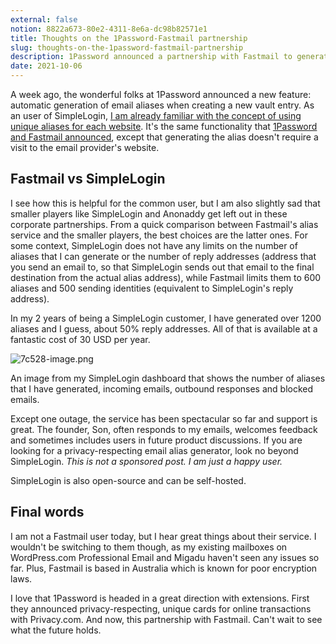 ```yaml
---
external: false
notion: 8822a673-80e2-4311-8e6a-dc98b82571e1
title: Thoughts on the 1Password-Fastmail partnership
slug: thoughts-on-the-1password-fastmail-partnership
description: 1Password announced a partnership with Fastmail to generate unique email aliases within the 1Password apps. But, did you know that SimpleLogin is better?
date: 2021-10-06
---
```


A week ago, the wonderful folks at 1Password announced a new feature: automatic generation of email aliases when creating a new vault entry. As an user of SimpleLogin, [I am already familiar with the concept of using unique aliases for each website](https://blogarunsathiya.wordpress.com/2020/06/25/of-emails-and-aliases/). It's the same functionality that [1Password and Fastmail announced](https://blog.1password.com/fastmail-masked-email/), except that generating the alias doesn't require a visit to the email provider's website.

## Fastmail vs SimpleLogin

I see how this is helpful for the common user, but I am also slightly sad that smaller players like SimpleLogin and Anonaddy get left out in these corporate partnerships. From a quick comparison between Fastmail's alias service and the smaller players, the best choices are the latter ones. For some context, SimpleLogin does not have any limits on the number of aliases that I can generate or the number of reply addresses (address that you send an email to, so that SimpleLogin sends out that email to the final destination from the actual alias address), while Fastmail limits them to 600 aliases and 500 sending identities (equivalent to SimpleLogin's reply address).

In my 2 years of being a SimpleLogin customer, I have generated over 1200 aliases and I guess, about 50% reply addresses. All of that is available at a fantastic cost of 30 USD per year.

![7c528-image.png](https://blogarunsathiya.files.wordpress.com/2022/07/7c528-image.png?w=1024&h=440)

An image from my SimpleLogin dashboard that shows the number of aliases that I have generated, incoming emails, outbound responses and blocked emails.

Except one outage, the service has been spectacular so far and support is great. The founder, Son, often responds to my emails, welcomes feedback and sometimes includes users in future product discussions. If you are looking for a privacy-respecting email alias generator, look no beyond SimpleLogin. _This is not a sponsored post. I am just a happy user._

SimpleLogin is also open-source and can be self-hosted.

## Final words

I am not a Fastmail user today, but I hear great things about their service. I wouldn't be switching to them though, as my existing mailboxes on WordPress.com Professional Email and Migadu haven't seen any issues so far. Plus, Fastmail is based in Australia which is known for poor encryption laws.

I love that 1Password is headed in a great direction with extensions. First they announced privacy-respecting, unique cards for online transactions with Privacy.com. And now, this partnership with Fastmail. Can't wait to see what the future holds.
